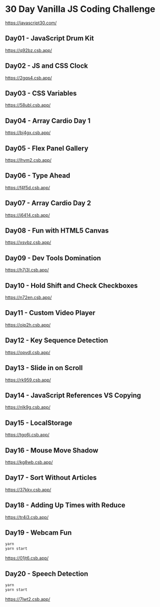 # 30 Day Vanilla JS Coding Challenge

<https://javascript30.com/>

## Day01 - JavaScript Drum Kit

<https://q92bz.csb.app/>

## Day02 - JS and CSS Clock

<https://2gqs4.csb.app/>

## Day03 - CSS Variables

<https://58ubl.csb.app/>

## Day04 - Array Cardio Day 1

<https://bj4gx.csb.app/>

## Day05 - Flex Panel Gallery

<https://lhvm2.csb.app/>

## Day06 - Type Ahead

<https://f4f5d.csb.app/>

## Day07 - Array Cardio Day 2

<https://j6414.csb.app/>

## Day08 - Fun with HTML5 Canvas

<https://xsvbz.csb.app/>

## Day09 - Dev Tools Domination

<https://h7j3l.csb.app/>

## Day10 - Hold Shift and Check Checkboxes

<https://n72en.csb.app/>

## Day11 - Custom Video Player

<https://oip2h.csb.app/>

## Day12 - Key Sequence Detection

<https://opvdl.csb.app/>

## Day13 - Slide in on Scroll

<https://rk959.csb.app/>

## Day14 - JavaScript References VS Copying

<https://nlk9g.csb.app/>

## Day15 - LocalStorage

<https://tgo6j.csb.app/>

## Day16 - Mouse Move Shadow

<https://kg8wb.csb.app/>

## Day17 - Sort Without Articles

<https://37kkv.csb.app/>

## Day18 - Adding Up Times with Reduce

<https://tr4i3.csb.app/>

## Day19 - Webcam Fun

```javascript
yarn
yarn start
```

<https://01jt6.csb.app/>

## Day20 - Speech Detection

```javascript
yarn
yarn start
```

<https://7lwt2.csb.app/>
